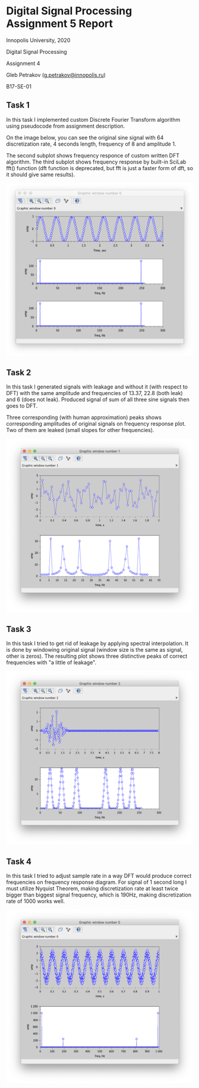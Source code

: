 # Digital Signal Processing Assignment 5 Report



Innopolis University, 2020

Digital Signal Processing

Assignment 4



Gleb Petrakov (g.petrakov@innopolis.ru)

B17-SE-01



## Task 1

In this task I implemented custom Discrete Fourier Transform algorithm using pseudocode from assignment description.

On the image below, you can see the original sine signal with 64 discretization rate, 4 seconds length, frequency of 8 and amplitude 1.

The second subplot shows frequency responce of custom written DFT algorithm. The third subplot shows frequency response by built-in SciLab fft() function (dft function is deprecated, but fft is just a faster form of dft, so it should give same results).

![task1](task1.png)

## Task 2

In this task I generated signals with leakage and without it (with respect to DFT) with the same amplitude and frequencies of 13.37, 22.8 (both leak) and 6 (does not leak). Produced signal of sum of all three sine signals then goes to DFT.

Three corresponding (with human approximation) peaks shows corresponding amplitudes of original signals on frequency response plot. Two of them are leaked (small slopes for other frequencies).

![task2](task2.png)

## Task 3

In this task I tried to get rid of leakage by applying spectral interpolation. It is done by windowing original signal (window size is the same as signal, other is zeros). The resulting plot shows three distinctive peaks of correct frequencies with "a little of leakage".

![task3](task3.png)

## Task 4

In this task I tried to adjust sample rate in a way DFT would produce correct frequencies on frequency response diagram. For signal of 1 second long I must utilize Nyquist Theorem, making discretization rate at least twice bigger than biggest signal frequency, which is 190Hz, making discretization rate of 1000 works well.

![task4](task4.png)